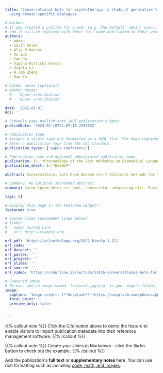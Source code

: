 ```yaml
---
title: 'Conversational bots for psychotherapy: a study of generative transformer models
  using domain-specific dialogues'

# Authors
# If you created a profile for a user (e.g. the default `admin` user), write the username (folder name) here
# and it will be replaced with their full name and linked to their profile.
authors:
  - admin
  - Salih Selek
  - Alia R Warner
  - Xu Zuo
  - Yan Hu
  - Vipina Kuttichi Keloth
  - Jianfu Li
  - W Jim Zheng
  - Hua Xu

# Author notes (optional)
# author_notes:
  # - 'Equal contribution'
  # - 'Equal contribution'

date: '2022-01-01'
doi: ''

# Schedule page publish date (NOT publication's date).
publishDate: '2024-03-18T21:07:18.229483Z'

# Publication type.
# Accepts a single type but formatted as a YAML list (for Hugo requirements).
# Enter a publication type from the CSL standard.
publication_types: ['paper-conference']

# Publication name and optional abbreviated publication name.
publication: In '*Proceedings of the 21st Workshop on Biomedical Language Processing*'
publication_short: In *BioNLP*

abstract: Conversational bots have become non-traditional methods for therapy among individuals suffering from psychological illnesses. Leveraging deep neural generative language models, we propose a deep trainable neural conversational model for therapy-oriented response generation. We leverage transfer learning methods during training on therapy and counseling based data from Reddit and AlexanderStreet. This was done to adapt existing generative models – GPT2 and DialoGPT – to the task of automated dialog generation. Through quantitative evaluation of the linguistic quality, we observe that the dialog generation model - DialoGPT (345M) with transfer learning on video data attains scores similar to a human response baseline. However, human evaluation of responses by conversational bots show mostly signs of generic advice or information sharing instead of therapeutic interaction.

# Summary. An optional shortened abstract.
summary: Lorem ipsum dolor sit amet, consectetur adipiscing elit. Duis posuere tellus ac convallis placerat. Proin tincidunt magna sed ex sollicitudin condimentum.

tags: []

# Display this page in the Featured widget?
featured: true

# Custom links (uncomment lines below)
# links:
# - name: Custom Link
#   url: http://example.org

url_pdf: 'https://aclanthology.org/2022.bionlp-1.27/'
url_code: ''
url_dataset: ''
url_poster: ''
url_project: ''
url_slides: ''
url_source: ''
url_video: 'https://underline.io/lecture/51426-conversational-bots-for-psychotherapy-a-study-of-generative-transformer-models-using-domain-specific-dialogues'

# Featured image
# To use, add an image named `featured.jpg/png` to your page's folder.
image:
  caption: 'Image credit: [**Unsplash**](https://unsplash.com/photos/pLCdAaMFLTE)'
  focal_point: ''
  preview_only: false


---
```


{{% callout note %}}
Click the _Cite_ button above to demo the feature to enable visitors to import publication metadata into their reference management software.
{{% /callout %}}

{{% callout note %}}
Create your slides in Markdown - click the _Slides_ button to check out the example.
{{% /callout %}}

Add the publication's **full text** or **supplementary notes** here. You can use rich formatting such as including [code, math, and images](https://docs.hugoblox.com/content/writing-markdown-latex/).